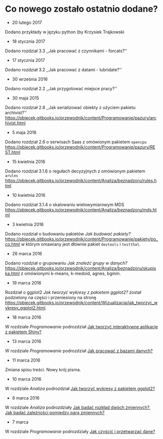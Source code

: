 # Co nowego zostało ostatnio dodane?

* 20 lutego 2017

Dodano przykłady w języku python (by Krzysiek Trajkowski

* 18 stycznia 2017

Dodano rozdział 3.3 ,,Jak pracować z czynnikami - forcats?''

* 17 stycznia 2017

Dodano rozdział 3.2 ,,Jak pracować z datami - lubridate?''

* 30 września 2016

Dodano rozdział 2.2 ,,Jak przygotować miejsce pracy?''

* 30 maja 2015

Dodano rozdział 2.8 ,,Jak serializować obiekty z użyciem pakietu archivist?''
https://pbiecek.gitbooks.io/przewodnik/content/Programowanie/pazury/archivist.html

* 5 maja 2016

Dodano rozdział 2.6 o serwisach Saas z omówionym pakietem `opencpu`
https://pbiecek.gitbooks.io/przewodnik/content/Programowanie/pazury/REST.html

* 15 kwietnia 2016

Dodano rozdział 3.1.6 o regułach decyzyjnych z omówionym pakietem `arules`
https://pbiecek.gitbooks.io/przewodnik/content/Analiza/beznadzoru/rules.html

* 10 kwietnia 2016

Dodano rozdział 3.1.4 o skalowaniu wielowymiarowym MDS https://pbiecek.gitbooks.io/przewodnik/content/Analiza/beznadzoru/mds.html

* 3 kwietnia 2016

Dodano rozdział o budowaniu pakietów *Jak budować pakiety?* https://pbiecek.gitbooks.io/przewodnik/content/Programowanie/pakiety/po_co.html
w którym omawiany jest dłównie pakiet `devtools` i `testthat`.

* 26 marca 2016

Dodano rozdział o grupowaniu *Jak znaleźć grupy w danych?* https://pbiecek.gitbooks.io/przewodnik/content/Analiza/beznadzoru/skupiska.html
z omówionymi k-means, k-medoid, agnes, bgmm.

* 19 marca 2016

Rozdział o ggplot2 *Jak tworzyć wykresy z pakietem ggplot2?* został podzielony na części i przeniesiony na stronę https://pbiecek.gitbooks.io/przewodnik/content/Wizualizacja/jak_tworzyc_wykresy_ggplot2.html.

* 18 marca 2016

W rozdziale *Programowanie* podrozdział 
[Jak tworzyć interaktywne aplikacje z pakietem Shiny?](https://pbiecek.gitbooks.io/przewodnik/content/Programowanie/jak_tworzyc_aplikajce.html)

* 13 marca 2016

W rozdziale *Programowanie* podrozdział 
[Jak pracować z bazami danych?](https://pbiecek.gitbooks.io/przewodnik/content/Programowanie/jak_pracowac_z_bazami_danych.html)

* 11 marca 2016

Zmiana spisu treści. Nowy krój pisma.

* 10 marca 2016

W rozdziale *Analiza* podrozdział 
[Jak tworzyć wykresy z pakietem ggplot2?](https://pbiecek.gitbooks.io/przewodnik/content/Analiza/jak_tworzyc_wykresy_ggplot2.html)

* 8 marca 2016

W rozdziale *Analiza* podrozdziały 
[Jak badać rozkład dwóch zmiennych?](https://pbiecek.gitbooks.io/przewodnik/content/Analiza/jak_badac_rozklad_dwoch_zmiennych.html), 
[Jak badać zależności pomiędzy parą zmiennych?](https://pbiecek.gitbooks.io/przewodnik/content/Analiza/jak_badac_zaleznosci_pomiedzy_para_zmiennych.html)

* 7 marca

W rozdziale *Programowanie* podrozdziały [Jak czyścić i przetwarzać dane?](https://pbiecek.gitbooks.io/przewodnik/content/Programowanie/czyscic_przetwarzac.html)


